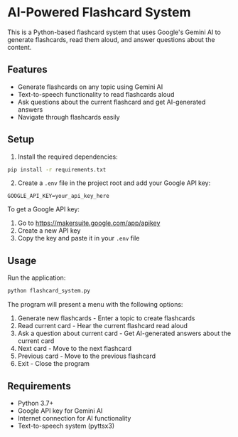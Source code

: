 # AI-Powered Flashcard System

This is a Python-based flashcard system that uses Google's Gemini AI to generate flashcards, read them aloud, and answer questions about the content.

## Features

- Generate flashcards on any topic using Gemini AI
- Text-to-speech functionality to read flashcards aloud
- Ask questions about the current flashcard and get AI-generated answers
- Navigate through flashcards easily

## Setup

1. Install the required dependencies:
```bash
pip install -r requirements.txt
```

2. Create a `.env` file in the project root and add your Google API key:
```
GOOGLE_API_KEY=your_api_key_here
```

To get a Google API key:
1. Go to https://makersuite.google.com/app/apikey
2. Create a new API key
3. Copy the key and paste it in your `.env` file

## Usage

Run the application:
```bash
python flashcard_system.py
```

The program will present a menu with the following options:
1. Generate new flashcards - Enter a topic to create flashcards
2. Read current card - Hear the current flashcard read aloud
3. Ask a question about current card - Get AI-generated answers about the current card
4. Next card - Move to the next flashcard
5. Previous card - Move to the previous flashcard
6. Exit - Close the program

## Requirements

- Python 3.7+
- Google API key for Gemini AI
- Internet connection for AI functionality
- Text-to-speech system (pyttsx3) 